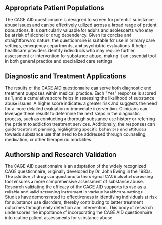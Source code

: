 ## Appropriate Patient Populations

The CAGE AID questionnaire is designed to screen for potential substance abuse issues and can be effectively utilized across a broad range of patient populations. It is particularly valuable for adults and adolescents who may be at risk of alcohol or drug dependency. Given its concise and straightforward nature, the questionnaire is suitable for use in primary care settings, emergency departments, and psychiatric evaluations. It helps healthcare providers identify individuals who may require further assessment or intervention for substance abuse, making it an essential tool in both general practice and specialized care settings.

## Diagnostic and Treatment Applications

The results of the CAGE AID questionnaire can serve both diagnostic and treatment purposes within medical practice. Each "Yes" response is scored as 1, and a cumulative score helps in assessing the likelihood of substance abuse issues. A higher score indicates a greater risk and suggests the need for a more detailed evaluation or immediate intervention. Clinicians can leverage these results to determine the next steps in the diagnostic process, such as conducting a thorough substance use history or referring the patient to addiction treatment services. Additionally, the responses can guide treatment planning, highlighting specific behaviors and attitudes towards substance use that need to be addressed through counseling, medication, or other therapeutic modalities.

## Authorship and Research Validation

The CAGE AID questionnaire is an adaptation of the widely recognized CAGE questionnaire, originally developed by Dr. John Ewing in the 1980s. The addition of drug use questions to the original CAGE alcohol screening tool ensures a more comprehensive assessment of substance abuse. Research validating the efficacy of the CAGE AID supports its use as a reliable and valid screening instrument in various healthcare settings. Studies have demonstrated its effectiveness in identifying individuals at risk for substance use disorders, thereby contributing to better treatment outcomes through early detection and intervention. This body of research underscores the importance of incorporating the CAGE AID questionnaire into routine patient assessments for substance abuse.
